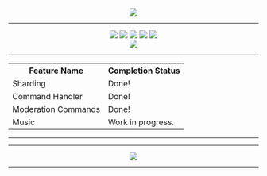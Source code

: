 <!--TODO: Make this look pretty-->
<div align = "center">
  <a href="https://github.com/Comportment/Diax/tree/Diax-Azote"><img src="https://camo.githubusercontent.com/aae645921623a8d2c36742582d3dd3598bd219ed/687474703a2f2f666f6e746d656d652e636f6d2f7065726d616c696e6b2f3137303332382f34386664663364303837373263636166653639363536356630323936616465392e706e67"></a>
  <hr>
  <a href="https://bfnt.io/"><img src = "https://img.shields.io/badge/Supported_By-Blackfields_Network-red.svg?style=plastic"></a>
  <a href="https://github.com/Comportment"><img src="https://img.shields.io/badge/Made_By-Comportment-green.svg?style=plastic"></a>
  <a href="https://github.com/Comportment"><img src="https://img.shields.io/badge/Version_Number-0.0.3-yellow.svg?style=plastic"></a>
  <a href="https://github.com/Truency"><img src="https://img.shields.io/badge/Inspired_By-Nomsy-lightgrey.svg?style=plastic"></a>
  <a href="https://www.patreon.com/Diax"><img src="https://img.shields.io/badge/Donate-Patreon-blue.svg?style=plastic"></a>
  <br>
  <a href="https://discord.gg/c6M8PJZ"><img src="https://discordapp.com/api/guilds/293889712014360586/embed.png"></a>
  <hr>
  <table>
    <tr>
      <th>Feature Name</th>
      <th>Completion Status</th> 
    </tr>
    <tr>
      <td>Sharding</td>
      <td>Done!</td>
    </tr>
    <tr>
      <td>Command Handler</td>
      <td>Done!</td>
    </tr>
    <tr>
      <td>Moderation Commands</td>
      <td>Done!</td>
    </tr>
    <tr>
      <td>Music</td>
      <td>Work in progress.</td> 
    </tr>
  </table>
  <hr>
  <hr>
  <a href="https://chromaryu.net"><img src="https://camo.githubusercontent.com/f6b5ddf0accb05a51ed1b62d11393576ca83ab64/68747470733a2f2f6368726f6d617279752e6e65742f696d616765732f62616e6e6572732f6368726f6d617279757575757575757575752e706e67"></a>
  <br>
  <hr>
</div>
